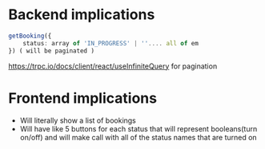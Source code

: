 # Backend implications
```ts
getBooking({
	status: array of 'IN_PROGRESS' | ''.... all of em
}) ( will be paginated )
```
https://trpc.io/docs/client/react/useInfiniteQuery  for pagination

# Frontend implications
- Will literally show a list of bookings
- Will have like 5 buttons for each status that will represent booleans(turn on/off) and will make call with all of the status names that are turned on 